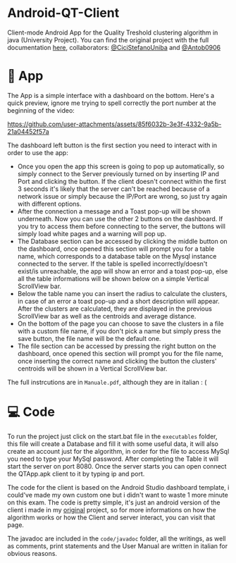 # Android-QT-Client
Client-mode Android App for the Quality Treshold clustering algorithm in java (University Project). You can find the original project with the full documentation [here](https://github.com/Hue-Jhan/Quality-Treshold-clustering), collaborators: [@CiciStefanoUniba](https://github.com/CiciStefanoUniba) and [@Antob0906](https://github.com/Antob0906)

# 📱 App

The App is a simple interface with a dashboard on the bottom. Here's a quick preview, ignore me trying to spell correctly the port number at the beginning of the video:


https://github.com/user-attachments/assets/85f6032b-3e3f-4332-9a5b-21a04452f57a



The dashboard left button is the first section you need to interact with in order to use the app:
- Once you open the app this screen is going to pop up automatically, so simply connect to the Server previously turned on by inserting IP and Port and clicking the button. If the client doesn't connect within the first 3 seconds it's likely that the server can't be reached because of a network issue or simply because the IP/Port are wrong, so just try again with different options.
- After the connection a message and a Toast pop-up will be shown underneath. Now you can use the other 2 buttons on the dashboard. If you try to access them before connecting to the server, the buttons will simply load white pages and a warning will pop up.
- The Database section can be accessed by clicking the middle button on the dashboard, once opened this section will prompt you for a table name, which corresponds to a database table on the Mysql instance connected to the server. If the table is spelled incorrectly/doesn't exist/is unreachable, the app will show an error and a toast pop-up, else all the table informations will be shown below on a simple Vertical ScrollView bar.
- Below the table name you can insert the radius to calculate the clusters, in case of an error a toast pop-up and a short description will appear. After the clusters are calculated, they are displayed in the previous ScrollView bar as well as the centroids and average distance.
- On the bottom of the page you can choose to save the clusters in a file with a custom file name, if you don't pick a name but simply press the save button, the file name will be the default one.
- The file section can be accessed by pressing the right button on the dashboard, once opened this section will prompt you for the file name, once inserting the correct name and clicking the button the clusters' centroids will be shown in a Vertical ScrollView bar.

The full instrcutions are in ```Manuale.pdf```, although they are in italian : (


# 💻 Code

To run the project just click on the start.bat file in the ```executables``` folder, this file will create a Database and fill it with some useful data, it will also create an account just for the algorithm, in order for the file to access MySql you need to type your MySql password. After completing the Table it will start the server on port 8080. Once the server starts you can open connect the QTApp.apk client to it by typing ip and port.

The code for the client is based on the Android Studio dashboard template, i could've made my own custom one but i didn't want to waste 1 more minute on this exam. The code is pretty simple, it's just an android version of the client i made in my [original](https://github.com/Hue-Jhan/Quality-Treshold-clustering) project, so for more informations on how the algorithm works or how the Client and server interact, you can visit that page.

The javadoc are included in the ```code/javadoc``` folder, all the writings, as well as comments, print statements and the User Manual are written in italian for obvious reasons.

